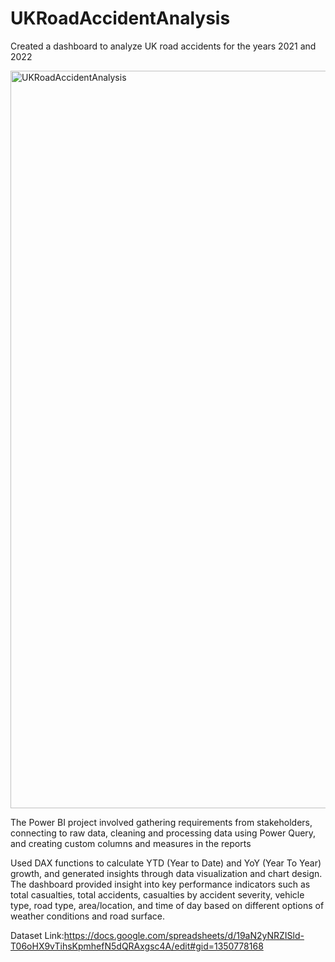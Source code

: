 # UKRoadAccidentAnalysis #
Created a dashboard to analyze UK road accidents for the years 2021 and 2022 

<img width="1180" alt="UKRoadAccidentAnalysis" src="https://github.com/petersunmk/UKRoadAccidentAnalysis/assets/90821383/a19ae2de-cb21-4d01-b965-c3b7e45f0e53">


The Power BI project involved gathering requirements from stakeholders, connecting to raw data, cleaning and processing data using Power Query, and creating custom columns and measures in the reports

Used DAX functions to calculate YTD (Year to Date) and YoY (Year To Year) growth, and generated insights through data visualization and chart design. The dashboard provided insight into key performance indicators such as total casualties, total accidents, casualties by accident severity, vehicle type, road type, area/location, and time of day based on different options of weather conditions and road surface.  

Dataset Link:https://docs.google.com/spreadsheets/d/19aN2yNRZISld-T06oHX9vTihsKpmhefN5dQRAxgsc4A/edit#gid=1350778168

